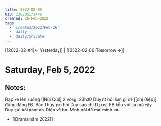 ```yaml
---
title: 2022-02-05
UID: 220205171446
created: 26-Feb-2022
tags:
  - 'created/2022/Feb/26'
  - 'daily'
  - 'daily/private'
---
```

[[2022-02-04|<- Yesterday]] | [[2022-02-06|Tomorrow ->]]
# Saturday, Feb 5, 2022

## Notes:
Đạp xe lên xuống [[Núi Cúi]] 2 vòng. 23h30 Duy nt hối làm gì đẻ [[chị Diệp]] đừng đăng FB. Bác Thúy pm hỏi Duy sao chị D post FB hỗn với ba má vậy. Duy gửi bài post chị Diệp về ba. Mình nói để mai mình xử.

- [[Drama năm 2022]]